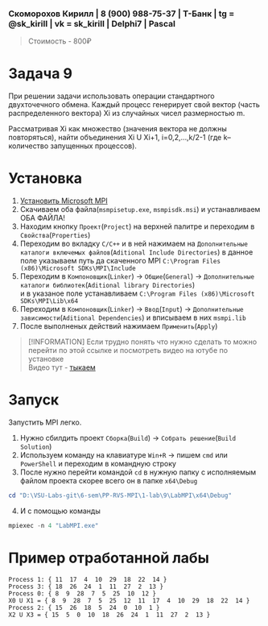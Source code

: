 ### Скоморохов Кирилл | 8 (900) 988-75-37 | Т-Банк | tg = @sk_kiriII  | vk = sk_kirill | Delphi7 | Pascal

> Стоимость - 800₽

# Задача 9

При решении задачи использовать операции стандартного двухточечного обмена. Каждый процесс генерирует свой вектор 
(часть распределенного вектора) Xi из случайных чисел размерностью m.

Рассматривая Xi как множество (значения вектора не должны повторяться), 
найти объединения Xi U Xi+1, i=0,2,…,k/2-1 (где k– количество запущенных процессов).

# Установка

1. [Установить Microsoft MPI](https://www.microsoft.com/en-us/download/details.aspx?id=105289)  
2. Скачиваем оба файла(`msmpisetup.exe`, `msmpisdk.msi`) и устанавливаем ОБА ФАЙЛА!  
3. Находим кнопку `Проект`(`Project`) на верхней палитре и переходим в `Свойства`(`Properties`)  
4. Переходим во вкладку `C/C++` и в ней нажимаем на `Дополнительные каталоги включемых файлов`(`Aditional Include Directories`)
в данное поле указываем путь да скаченного MPI `C:\Program Files (x86)\Microsoft SDKs\MPI\Include`  
5. Переходим в `Компоновщик`(`Linker`) -> `Общие`(`General`) -> `Дополнительные каталоги библиотек`(`Aditional library Directories`)  
и в указаное поле устанавливаем `C:\Program Files (x86)\Microsoft SDKs\MPI\Lib\x64`  
6. Переходим в `Компоновщик`(`Linker`) -> `Ввод`(`Input`) -> `Дополнительные зависимости`(`Aditional Dependencies`) и вписываем в них `msmpi.lib`  
7. После выполненых действий нажимаем `Применить`(`Apply`)

> [!INFORMATION]
> Если трудно понять что нужно сделать то можно перейти по этой ссылке и посмотреть видео на ютубе по установке  
Видео тут - [тыкаем](https://www.youtube.com/watch?v=PPEu5KyTx3c)  

# Запуск

Запустить MPI легко.

1. Нужно сбилдить проект `Сборка`(`Build`) -> `Собрать решение`(`Build Solution`)
2. Используем команду на клавиатуре `Win+R` -> пишем `cmd` или `PowerShell` и переходим в командную строку
3. После нужно перейти командой `cd` в нужную папку с исполняемым файлом проекта скорее всего он в папке `x64\Debug`
```PowerShell
cd "D:\VSU-Labs-git\6-sem\PP-RVS-MPI\1-lab\9\LabMPI\x64\Debug"
```
4. И с помощью команды   
```PowerShell
mpiexec -n 4 "LabMPI.exe"
```

# Пример отработанной лабы

```Console
Process 1: { 11  17  4  10  29  18  22  14 }
Process 3: { 18  26  24  1  11  27  2  13 }
Process 0: { 8  9  28  7  5  25  10  12 }
X0 U X1 = { 8  9  28  7  5  25  12  11  17  4  10  29  18  22  14 }
Process 2: { 15  26  18  5  24  0  10  1 }
X2 U X3 = { 15  5  0  10  18  26  24  1  11  27  2  13 }
```